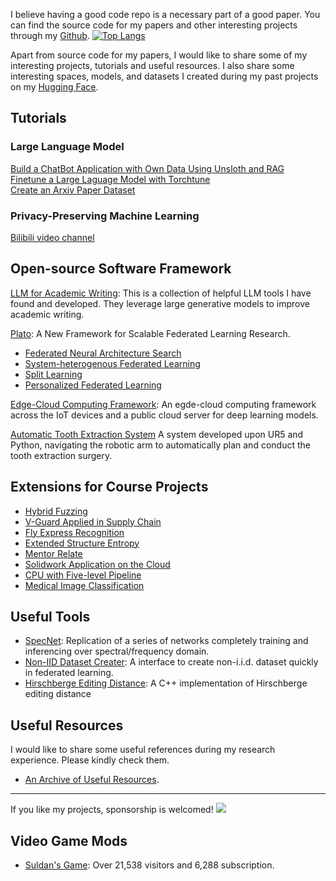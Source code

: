 I believe having a good code repo is a necessary part of a good paper. You can find the source code for my papers and other interesting projects through my [Github](https://github.com/dixiyao). 
[![Top Langs](https://github-readme-stats.vercel.app/api/top-langs/?username=dixiyao&layout=donut&theme=buefy)](https://github.com/anuraghazra/github-readme-stats)

Apart from source code for my papers, I would like to share some of my interesting projects, tutorials and useful resources. I also share some interesting spaces, models, and datasets I created during my past projects on my [Hugging Face](https://huggingface.co/dixiyao). 


## Tutorials
### Large Language Model
[Build a ChatBot Application with Own Data Using Unsloth and RAG](https://github.com/dixiyao/dixiyao.github.io/wiki/Build-a-ChatBot-Application-with-Own-Data-Using-Unsloth-and-RAG)   
[Finetune a Large Laguage Model with Torchtune](https://github.com/dixiyao/dixiyao.github.io/wiki/Using-Torchtune-to-Fine%E2%80%90tune-an-LLM)     
[Create an Arxiv Paper Dataset](https://github.com/dixiyao/dixiyao.github.io/wiki/Create-an-Arxiv-Paper-Dataset)

### Privacy-Preserving Machine Learning
[Bilibili video channel](https://space.bilibili.com/1260434578?plat_id=1&share_from=space&share_medium=iphone_i&share_plat=ios&share_session_id=7A5BE89F-6E00-499C-96B6-1089FCAC620E&share_source=WEIXIN&share_tag=s_i&spmid=main.space-contribution.0.0&timestamp=1733688077&unique_k=gzVYl8D)

## Open-source Software Framework
[LLM for Academic Writing](https://github.com/dixiyao/LLM-Academic-Writing): This is a collection of helpful LLM tools I have found and developed. They leverage large generative models to improve academic writing.

[Plato](https://github.com/TL-System/plato): A New Framework for Scalable Federated Learning Research.
- [Federated Neural Architecture Search](https://github.com/TL-System/plato/tree/main/examples/model_search)
- [System-heterogenous Federated Learning](https://github.com/TL-System/plato/tree/main/examples/model_search/sysheterofl)
- [Split Learning](https://github.com/TL-System/plato/tree/main/examples/split_learning)
- [Personalized Federated Learning](https://github.com/TL-System/plato/tree/main/examples/personalized_fl)

[Edge-Cloud Computing Framework](https://github.com/dixiyao/Context-Aware-Compilation-of-DNN-Training-Pipelines-across-Edge-and-Cloud): An egde-cloud computing framework across the IoT devices and a public cloud server for deep learning models.

[Automatic Tooth Extraction System](https://github.com/dixiyao/pullteeth) A system developed upon UR5 and Python, navigating the robotic arm to automatically plan and conduct the tooth extraction surgery.

## Extensions for Course Projects
- [Hybrid Fuzzing](/assests/papers/1776.pdf)
- [V-Guard Applied in Supply Chain](https://github.com/anlowee/vguardbft)
- [Fly Express Recognition](https://github.com/dixiyao/Flyexpress-pytorch)
- [Extended Structure Entropy](https://github.com/dixiyao/Extended-Structure-Entropy)
- [Mentor Relate](https://github.com/dixiyao/Mentor-Relate)
- [Solidwork Application on the Cloud](https://github.com/dixiyao/Cloud-Solidwork-Application)
- [CPU with Five-level Pipeline](https://github.com/dixiyao/SJTU_CS145)
- [Medical Image Classification](https://github.com/dixiyao/ECE1513)

## Useful Tools
- [SpecNet](https://github.com/dixiyao/SpecNet): Replication of a series of networks completely training and inferencing over spectral/frequency domain. 
- [Non-IID Dataset Creater](https://github.com/dixiyao/Create-Non-IID-dataset-torch): A interface to create non-i.i.d. dataset quickly in federated learning.
- [Hirschberge Editing Distance](https://github.com/dixiyao/Hirschberge-Editing-distance): A C++ implementation of Hirschberge editing distance
  
## Useful Resources
I would like to share some useful references during my research experience. Please kindly check them.

- [An Archive of Useful Resources](https://github.com/dixiyao/dixiyao.github.io/wiki/An-archive-of-useful-resources).

--------------

If  you like my projects, sponsorship is welcomed!
[![](https://img.shields.io/static/v1?label=Sponsor&message=%E2%9D%A4&logo=GitHub&color=%23fe8e86)](https://github.com/sponsors/dixiyao)

<!--
[![](https://badgen.net/badge/icon/GitHub?icon=github&label)](https://github.com/dixiyao)
[![](https://badgen.net/badge/icon/HuggingFace/yellow?icon=git&label)](https://github.com/dixiyao)
--> 

## Video Game Mods
- [Suldan's Game](https://steamcommunity.com/sharedfiles/filedetails/?id=3489424957): Over 21,538 visitors and 6,288 subscription.